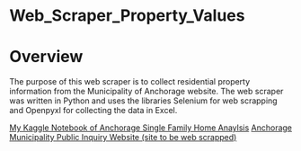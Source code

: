 # Web_Scraper_Property_Values

# Overview

The purpose of this web scraper is to collect residential property information from the Municipality of Anchorage website.   The web scraper was written in Python and uses the libraries Selenium for web scrapping and Openpyxl for collecting the data in Excel.

[My Kaggle Notebook of Anchorage Single Family Home Anaylsis](https://www.kaggle.com/nathanoliver/anchorage-single-family-home-anaylsis)
[Anchorage Municipality Public Inquiry Website (site to be web scrapped)](https://www.muni.org/pw/public.html)
